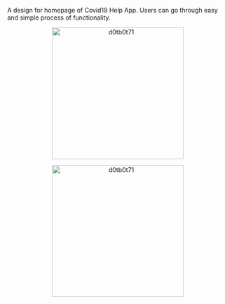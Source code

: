 A design for homepage of Covid19 Help App.
Users can go through easy and simple process of functionality.

<p align="center"> <img src="https://user-images.githubusercontent.com/61940095/138271627-69f9d690-5845-4f8a-94be-2862a4897f10.png" width="300" alt="d0tb0t71" /> </p>


<p align="center"> <img src="https://user-images.githubusercontent.com/61940095/138271774-67e8bd0f-b481-4104-bbf8-e60f671fceb0.png" width="300" alt="d0tb0t71" /> </p>
